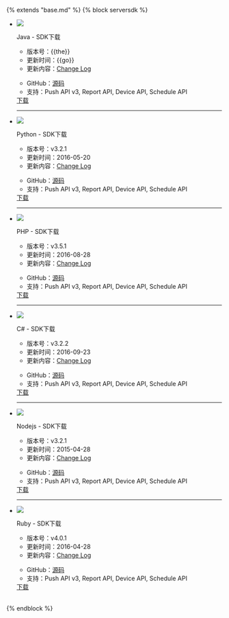 {% extends "base.md" %}
{% block serversdk %}
<table>
      <div class="download">
            <ul>
                  <li>
                        <div class="download-left">
                              <div class="download-image">
                                    <img src="../image/resource_sdk_java.png">
                              </div>
                        </div>
                        <div class="download-right">
                              <div class="download-title">
                                    <p>Java - SDK下载</p>
                              </div>
                              <div class="download-info">
                                    <ul class="download-info-ul">
                                          <li>版本号：{{the}}</li>
                                          <li>更新时间：{{go}}</li>
                                          <li>更新内容：<a href="https://github.com/jpush/jpush-api-java-client/releases">Change Log</a></li>
                                          <div style=" clear:both; visibility:hidden;">
                                          </ul>
                                          <ul class="download-info-ul">
                                                <li>GitHub：<a href="https://github.com/jpush/jpush-api-java-client">源码</a></li>
                                                <li>支持：Push API v3, Report API, Device API, Schedule API</li>
                                                <div style=" clear:both; visibility:hidden;">
                                                </ul>
                                          </div>
                                          <div class="download-icon">
                                                <a href="https://www.jiguang.cn/downloads/resource/1459130284033">下载</a>
                                          </div>
                                    </div>
                                    <div class="hr">
                                          <hr />
                                    </div>
                              </li>
                              <li>
                                    <div class="download-left">
                                          <div class="download-image">
                                                <img src="../image/resource_sdk_python.png">
                                          </div>
                                    </div>
                                    <div class="download-right">
                                          <div class="download-title">
                                                <p>Python - SDK下载</p>
                                          </div>
                                          <div class="download-info">
                                                <ul class="download-info-ul">
                                                      <li>版本号：v3.2.1</li>
                                                      <li>更新时间：2016-05-20</li>
                                                      <li>更新内容：<a href="https://github.com/jpush/jpush-api-python-client/releases">Change Log</a></li>
                                                      <div style=" clear:both; visibility:hidden;">
                                                      </ul>
                                                      <ul class="download-info-ul">
                                                            <li>GitHub：<a href="https://github.com/jpush/jpush-api-python-client">源码</a></li>
                                                            <li>支持：Push API v3, Report API, Device API, Schedule API</li>
                                                            <div style=" clear:both; visibility:hidden;">
                                                            </ul>
                                                      </div>
                                                      <div class="download-icon">
                                                            <a href="https://www.jiguang.cn/downloads/resource/1467706953218">下载</a>
                                                      </div>
                                                </div>
                                                <div class="hr">
                                                      <hr />
                                                </div>
                                          </li>
                                          <li>
                                                <div class="download-left">
                                                      <div class="download-image">
                                                            <img src="../image/resource_sdk_php.png">
                                                      </div>
                                                </div>
                                                <div class="download-right">
                                                      <div class="download-title">
                                                            <p>PHP - SDK下载</p>
                                                      </div>
                                                      <div class="download-info">
                                                            <ul class="download-info-ul">
                                                                  <li>版本号：v3.5.1</li>
                                                                  <li>更新时间：2016-08-28</li>
                                                                  <li>更新内容：<a href="https://github.com/jpush/jpush-api-php-client/releases">Change Log</a></li>
                                                                  <div style=" clear:both; visibility:hidden;">
                                                                  </ul>
                                                                  <ul class="download-info-ul">
                                                                        <li>GitHub：<a href="https://github.com/jpush/jpush-api-php-client">源码</a></li>
                                                                        <li>支持：Push API v3, Report API, Device API, Schedule API</li>
                                                                        <div style=" clear:both; visibility:hidden;">
                                                                        </ul>
                                                                  </div>
                                                                  <div class="download-icon">
                                                                        <a href="https://sdkfiledl.jiguang.cn/jpush-api-php-client-3.5.1.zip">下载</a>
                                                                  </div>
                                                            </div>
                                                            <div class="hr">
                                                                  <hr />
                                                            </div>
                                                      </li>
                                                      <li>
                                                            <div class="download-left">
                                                                  <div class="download-image">
                                                                        <img src="../image/resource_sdk_csharp.png">
                                                                  </div>
                                                            </div>
                                                            <div class="download-right">
                                                                  <div class="download-title">
                                                                        <p>C# - SDK下载</p>
                                                                  </div>
                                                                  <div class="download-info">
                                                                        <ul class="download-info-ul">
                                                                              <li>版本号：v3.2.2</li>
                                                                              <li>更新时间：2016-09-23</li>
                                                                              <li>更新内容：<a href="https://github.com/jpush/jpush-api-csharp-client/releases">Change Log</a></li>
                                                                              <div style=" clear:both; visibility:hidden;">
                                                                              </ul>
                                                                              <ul class="download-info-ul">
                                                                                    <li>GitHub：<a href="https://github.com/jpush/jpush-api-csharp-client">源码</a></li>
                                                                                    <li>支持：Push API v3, Report API, Device API, Schedule API</li>
                                                                                    <div style=" clear:both; visibility:hidden;">
                                                                                    </ul>
                                                                              </div>
                                                                              <div class="download-icon">
                                                                                    <a href="https://sdkfiledl.jiguang.cn/jpush-api-csharp-client-3.2.2.zip ">下载</a>
                                                                              </div>
                                                                        </div>
                                                                        <div class="hr">
                                                                              <hr />
                                                                        </div>
                                                                  </li>
                                                                  <li>
                                                                        <div class="download-left">
                                                                              <div class="download-image">
                                                                                    <img src="../image/resource_sdk_nodejs.png">
                                                                              </div>
                                                                        </div>
                                                                        <div class="download-right">
                                                                              <div class="download-title">
                                                                                    <p>Nodejs - SDK下载</p>
                                                                              </div>
                                                                              <div class="download-info">
                                                                                    <ul class="download-info-ul">
                                                                                          <li>版本号：v3.2.1</li>
                                                                                          <li>更新时间：2015-04-28</li>
                                                                                          <li>更新内容：<a href="https://github.com/jpush/jpush-api-nodejs-client/releases">Change Log</a></li>
                                                                                          <div style=" clear:both; visibility:hidden;">
                                                                                          </ul>
                                                                                          <ul class="download-info-ul">
                                                                                                <li>GitHub：<a href="https://github.com/jpush/jpush-api-nodejs-client">源码</a></li>
                                                                                                <li>支持：Push API v3, Report API, Device API, Schedule API</li>
                                                                                                <div style=" clear:both; visibility:hidden;">
                                                                                                </ul>
                                                                                          </div>
                                                                                          <div class="download-icon">
                                                                                                <a href="https://www.jiguang.cn/downloads/resource/1459130200447">下载</a>
                                                                                          </div>
                                                                                    </div>
                                                                                    <div class="hr">
                                                                                          <hr />
                                                                                    </div>
                                                                              </li>
                                                                              <li>
                                                                                    <div class="download-left">
                                                                                          <div class="download-image">
                                                                                                <img src="../image/resource_sdk_ruby.png">
                                                                                          </div>
                                                                                    </div>
                                                                                    <div class="download-right">
                                                                                          <div class="download-title">
                                                                                                <p>Ruby - SDK下载</p>
                                                                                          </div>
                                                                                          <div class="download-info">
                                                                                                <ul class="download-info-ul">
                                                                                                      <li>版本号：v4.0.1</li>
                                                                                                      <li>更新时间：2016-04-28</li>
                                                                                                      <li>更新内容：<a href="https://github.com/jpush/jpush-api-ruby-client/releases">Change Log</a></li>
                                                                                                      <div style=" clear:both; visibility:hidden;">
                                                                                                      </ul>
                                                                                                      <ul class="download-info-ul">
                                                                                                            <li>GitHub：<a href="https://github.com/jpush/jpush-api-ruby-client">源码</a></li>
                                                                                                            <li>支持：Push API v3, Report API, Device API, Schedule API</li>
                                                                                                            <div style=" clear:both; visibility:hidden;">
                                                                                                            </ul>
                                                                                                      </div>
                                                                                                      <div class="download-icon">
                                                                                                            <a href="https://www.jiguang.cn/downloads/resource/1461742750944">下载</a>
                                                                                                      </div>
                                                                                                </div>
                                                                                          </li>
                                                                                          <div style=" clear:both; visibility:hidden;">
                                                                                          </ul>
                                                                                    </div>
                                                                              </table>

{% endblock %}